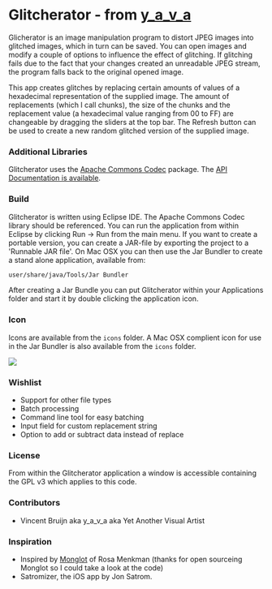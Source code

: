 Glitcherator - from [y_a_v_a](http://www.y-a-v-a.org)
=====================================================

Glicherator is an image manipulation program to distort JPEG images into glitched images, which in turn can be saved. You can open images and modify a couple of options to influence the effect of glitching. If glitching fails due to the fact that your changes created an unreadable JPEG stream, the program falls back to the original opened image.

This app creates glitches by replacing certain amounts of values of a hexadecimal representation of the supplied image. The amount of replacements (which I call chunks), the size of the chunks and the replacement value (a hexadecimal value ranging from 00 to FF) are changeable by dragging the sliders at the top bar. The Refresh button can be used to create a new random glitched version of the supplied image.

### Additional Libraries ###
Glitcherator uses the [Apache Commons Codec](http://commons.apache.org/codec/) package. The [API Documentation is available](http://commons.apache.org/codec/apidocs/org/apache/commons/codec/binary/Hex.html).

### Build ###
Glitcherator is written using Eclipse IDE. The Apache Commons Codec library should be referenced. You can run the application from within Eclipse by clicking Run -> Run from the main menu.
If you want to create a portable version, you can create a JAR-file by exporting the project to a 'Runnable JAR file'.
On Mac OSX you can then use the Jar Bundler to create a stand alone application, available from:
```bash
user/share/java/Tools/Jar Bundler
```
After creating a Jar Bundle you can put Glitcherator within your Applications folder and start it by double clicking the application icon.

### Icon ###
Icons are available from the `icons` folder. A Mac OSX complient icon for use in the Jar Bundler is also available from the `icons` folder.

![](https://raw.github.com/y-a-v-a/glitcherator/master/icons/g128.png)

### Wishlist ###
* Support for other file types
* Batch processing
* Command line tool for easy batching
* Input field for custom replacement string
* Option to add or subtract data instead of replace

### License ###

From within the Glitcherator application a window is accessible containing the GPL v3 which applies to this code.

### Contributors ###

* Vincent Bruijn aka y_a_v_a aka Yet Another Visual Artist

### Inspiration ###
* Inspired by [Monglot](http://rosa-menkman.blogspot.nl/search/label/Monglot) of Rosa Menkman (thanks for open sourceing Monglot so I could take a look at the code)
* Satromizer, the iOS app by Jon Satrom.